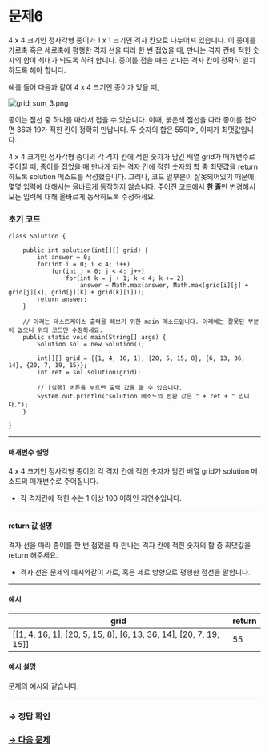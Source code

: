 # 문제6

4 x 4 크기인 정사각형 종이가 1 x 1 크기인 격자 칸으로 나누어져 있습니다. 이 종이를 가로축 혹은 세로축에 평행한 격자 선을 따라 한 번 접었을 때, 만나는 격자 칸에 적힌 숫자의 합이 최대가 되도록 하려 합니다. 종이를 접을 때는 만나는 격자 칸이 정확히 일치하도록 해야 합니다.

예를 들어 다음과 같이 4 x 4 크기인 종이가 있을 때,

  ![grid_sum_3.png](https://grepp-programmers.s3.amazonaws.com/files/ybm/3ea85370be/5116d961-6f8b-4b1b-a01c-c8ffc722755b.png)

종이는 점선 중 하나를 따라서 접을 수 있습니다. 이때, 붉은색 점선을 따라 종이를 접으면 36과 19가 적힌 칸이 정확히 만납니다. 두 숫자의 합은 55이며, 이때가 최댓값입니다.

4 x 4 크기인 정사각형 종이의 각 격자 칸에 적힌 숫자가 담긴 배열 grid가 매개변수로 주어질 때, 종이를 접었을 때 만나게 되는 격자 칸에 적힌 숫자의 합 중 최댓값을 return 하도록 solution 메소드를 작성했습니다. 그러나, 코드 일부분이 잘못되어있기 때문에, 몇몇 입력에 대해서는 올바르게 동작하지 않습니다. 주어진 코드에서 <u>**한 줄**</u>만 변경해서 모든 입력에 대해 올바르게 동작하도록 수정하세요.

### 초기 코드

```
class Solution {

    public int solution(int[][] grid) {
        int answer = 0;
        for(int i = 0; i < 4; i++)
            for(int j = 0; j < 4; j++)
                for(int k = j + 1; k < 4; k += 2)
                    answer = Math.max(answer, Math.max(grid[i][j] + grid[j][k], grid[j][k] + grid[k][i]));
        return answer;
    }

    // 아래는 테스트케이스 출력을 해보기 위한 main 메소드입니다. 아래에는 잘못된 부분이 없으니 위의 코드만 수정하세요.
    public static void main(String[] args) {
        Solution sol = new Solution();

        int[][] grid = {{1, 4, 16, 1}, {20, 5, 15, 8}, {6, 13, 36, 14}, {20, 7, 19, 15}};
        int ret = sol.solution(grid);

        // [실행] 버튼을 누르면 출력 값을 볼 수 있습니다.
        System.out.println("solution 메소드의 반환 값은 " + ret + " 입니다.");
    }
    
}
```

---

#### 매개변수 설명
4 x 4 크기인 정사각형 종이의 각 격자 칸에 적힌 숫자가 담긴 배열 grid가 solution 메소드의 매개변수로 주어집니다.

* 각 격자칸에 적힌 수는 1 이상 100 이하인 자연수입니다.

---

#### return 값 설명
격자 선을 따라 종이를 한 번 접었을 때 만나는 격자 칸에 적힌 숫자의 합 중 최댓값을 return 해주세요.

* 격자 선은 문제의 예시와같이 가로, 혹은 세로 방향으로 평행한 점선을 말합니다.

---

#### 예시

| grid                                                              | return |
|-------------------------------------------------------------------|--------|
| [[1, 4, 16, 1], [20, 5, 15, 8], [6, 13, 36, 14], [20, 7, 19, 15]] | 55     |

#### 예시 설명
문제의 예시와 같습니다.

---

### → 정답 확인

### [→ 다음 문제](../no_07/ "COS Pro 1급 Java 6차 7번 문제")
